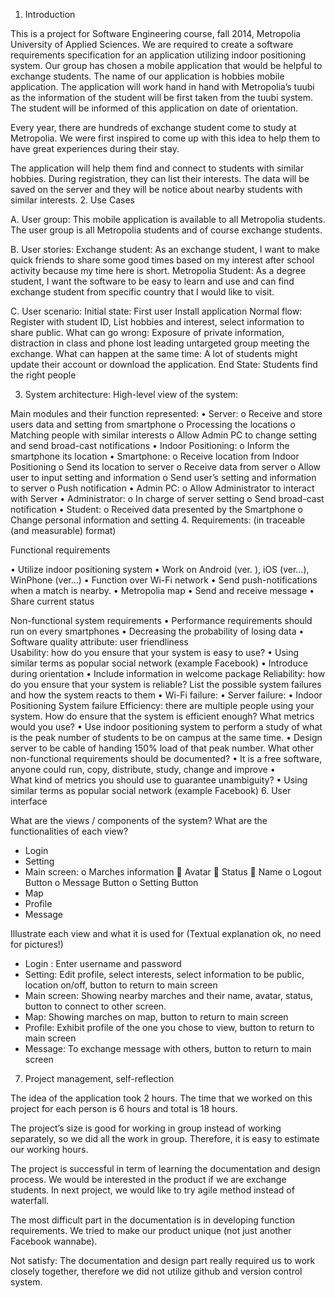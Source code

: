 1.	Introduction


This is a project for Software Engineering course, fall 2014, Metropolia University of Applied Sciences. We are required to create a software requirements specification for an application utilizing indoor positioning system. Our group has chosen a mobile application that would be helpful to exchange students. The name of our application is hobbies mobile application. The application will work hand in hand with Metropolia’s tuubi as the information of the student will be first taken from the tuubi system. The student will be informed of this application on date of orientation. 

Every year, there are hundreds of exchange student come to study at Metropolia. We were first inspired to come up with this idea to help them to have great experiences during their stay. 

The application will help them find and connect to students with similar hobbies. During registration, they can list their interests. The data will be saved on the server and they will be notice about nearby students with similar interests.
2.	Use Cases

A.	User group: 
This mobile application is available to all Metropolia students. The user group is all Metropolia students and of course exchange students. 

B.	User stories:
Exchange student: As an exchange student, I want to make quick friends to share some good times based on my interest after school activity because my time here is short.
Metropolia Student: As a degree student, I want the software to be easy to learn and use and can find exchange student from specific country that I would like to visit.

C.	 User scenario:
Initial state: First user Install application
	Normal flow: Register with student ID, List hobbies and interest, select information to share public.
	What can go wrong: Exposure of private information, distraction in class and phone lost leading untargeted group meeting the exchange.
	What can happen at the same time: A lot of students might update their account or download the application.
	End State: Students find the right people


3.	System architecture:
High-level view of the system: 
 
Main modules and their function represented: 
•	Server: 
o	Receive and store users data and setting from smartphone
o	Processing the locations
o	Matching people with similar interests
o	Allow Admin PC to change setting and send broad-cast notifications
•	Indoor Positioning: 
o	Inform the smartphone its location
•	Smartphone:
o	Receive location from Indoor Positioning 
o	Send its location to server
o	Receive data from server
o	Allow user to input setting and information
o	Send user’s setting and information to server
o	Push notification
•	Admin PC:
o	Allow Administrator to interact with Server
•	Administrator:
o	In charge of server setting
o	Send broad-cast notification
•	Student:
o	Received data presented by the Smartphone
o	Change personal information and setting 
4. Requirements: (in traceable (and measurable) format)

Functional requirements

•	Utilize indoor positioning system
•	Work on Android (ver. ), iOS (ver…), WinPhone  (ver…)
•	Function over Wi-Fi network
•	Send push-notifications when a match is nearby.
•	Metropolia map
•	Send and receive message
•	Share current status

Non-functional system requirements
•	Performance requirements should run on every smartphones
•	Decreasing the probability of losing data
•	Software quality attribute: user friendliness  
Usability: how do you ensure that your system is easy to use?
•	Using similar terms as popular social network (example Facebook)
•	Introduce during orientation
•	Include information in welcome package
Reliability: how do you ensure that your system is reliable? List the possible system failures and how the system reacts to them
•	Wi-Fi failure: 
•	Server failure: 
•	Indoor Positioning System failure
Efficiency: there are multiple people using your system. How do ensure that the system is efficient enough? What metrics would you use?
•	Use indoor positioning system to perform a study of what is the peak number of students to be on campus at the same time. 
•	Design server to be cable of handing 150% load of that peak number.
What other non-functional requirements should be documented?
•	It is a free software, anyone could run, copy, distribute, study, change and improve
•	
What kind of metrics you should use to guarantee unambiguity?
•	Using similar terms as popular social network (example Facebook)
6. User interface

What are the views / components of the system? What are the functionalities of each view?
-	Login
-	Setting
-	Main screen:
o	Marches information
	Avatar
	Status
	Name
o	Logout Button
o	Message Button
o	Setting Button
-	Map
-	Profile
-	Message 

Illustrate each view and what it is used for (Textual explanation ok, no need for pictures!)
-	Login : Enter username and password
-	Setting: Edit profile, select interests, select information to be public, location on/off, button to return to main screen
-	Main screen: Showing nearby marches and their name, avatar, status, button to connect to other screen.
-	Map: Showing marches on map, button to return to main screen
-	Profile: Exhibit profile of the one you chose to view, button to return to main screen
-	Message: To exchange message with others, button to return to main screen


7. Project management, self-reflection

The idea of the application took 2 hours. The time that we worked on this project for each person is 6 hours and total is 18 hours.

The project’s size is good for working in group instead of working separately, so we did all the work in group. Therefore, it is easy to estimate our working hours.

The project is successful in term of learning the documentation and design process. We would be interested in the product if we are exchange students. In next project, we would like to try agile method instead of waterfall.

The most difficult part in the documentation is in developing function requirements. We tried to make our product unique (not just another Facebook wannabe). 

Not satisfy: The documentation and design part really required us to work closely together, therefore we did not utilize github and version control system.  


